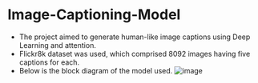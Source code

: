 # Image-Captioning-Model

- The project aimed to generate human-like image captions using Deep Learning and attention.
- Flickr8k dataset was used, which comprised 8092 images having five captions for each.
- Below is the block diagram of the model used.
![image](https://user-images.githubusercontent.com/103813206/182954322-13c9a113-4cb3-4df1-86d5-2523ba956c58.png)



